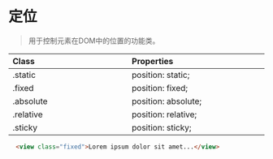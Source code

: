 # 定位

> 用于控制元素在DOM中的位置的功能类。

| Class<img width=200/> | Properties<img width=200/> |
| :------ | :------ |
| .static | position: static; |
| .fixed | position: fixed; |
| .absolute | position: absolute; |
| .relative | position: relative; |
| .sticky | position: sticky; |

```html
  <view class="fixed">Lorem ipsum dolor sit amet...</view>
```
